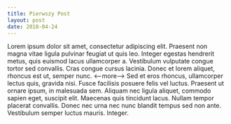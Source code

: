 ```yaml
---
title: Pierwszy Post
layout: post
date: 2018-04-24
---
```


Lorem ipsum dolor sit amet, consectetur adipiscing elit. Praesent non magna vitae ligula pulvinar feugiat ut quis leo. Integer egestas hendrerit metus, quis euismod lacus ullamcorper a. Vestibulum vulputate congue tortor sed convallis. Cras congue cursus lacinia. Donec et lorem aliquet, rhoncus est ut, semper nunc. <--more--> Sed et eros rhoncus, ullamcorper lectus quis, gravida nisi. Fusce facilisis posuere felis vel luctus. Praesent ut ornare ipsum, in malesuada sem. Aliquam nec ligula aliquet, commodo sapien eget, suscipit elit. Maecenas quis tincidunt lacus. Nullam tempor placerat convallis. Donec nec urna nec nunc blandit tempus sed non ante. Vestibulum semper luctus mauris. Integer.

